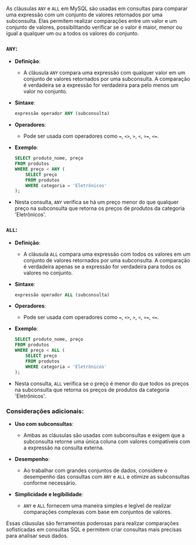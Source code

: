 As cláusulas `ANY` e `ALL` em MySQL são usadas em consultas para comparar uma expressão com um conjunto de valores retornados por uma subconsulta. Elas permitem realizar comparações entre um valor e um conjunto de valores, possibilitando verificar se o valor é maior, menor ou igual a qualquer um ou a todos os valores do conjunto.

### `ANY`:

- **Definição**:
    - A cláusula `ANY` compara uma expressão com qualquer valor em um conjunto de valores retornados por uma subconsulta. A comparação é verdadeira se a expressão for verdadeira para pelo menos um valor no conjunto.

- **Sintaxe**:
    ```sql
    expressão operador ANY (subconsulta)
    ```

- **Operadores**:
    - Pode ser usada com operadores como `=`, `<>`, `>`, `<`, `>=`, `<=`.

- **Exemplo**:
    ```sql
    SELECT produto_nome, preço
    FROM produtos
    WHERE preço < ANY (
        SELECT preço
        FROM produtos
        WHERE categoria = 'Eletrônicos'
    );
    ```

- Nesta consulta, `ANY` verifica se há um preço menor do que qualquer preço na subconsulta que retorna os preços de produtos da categoria 'Eletrônicos'.

### `ALL`:

- **Definição**:
    - A cláusula `ALL` compara uma expressão com todos os valores em um conjunto de valores retornados por uma subconsulta. A comparação é verdadeira apenas se a expressão for verdadeira para todos os valores no conjunto.

- **Sintaxe**:
    ```sql
    expressão operador ALL (subconsulta)
    ```

- **Operadores**:
    - Pode ser usada com operadores como `=`, `<>`, `>`, `<`, `>=`, `<=`.

- **Exemplo**:
    ```sql
    SELECT produto_nome, preço
    FROM produtos
    WHERE preço < ALL (
        SELECT preço
        FROM produtos
        WHERE categoria = 'Eletrônicos'
    );
    ```

- Nesta consulta, `ALL` verifica se o preço é menor do que todos os preços na subconsulta que retorna os preços de produtos da categoria 'Eletrônicos'.

### Considerações adicionais:

- **Uso com subconsultas**:
    - Ambas as cláusulas são usadas com subconsultas e exigem que a subconsulta retorne uma única coluna com valores compatíveis com a expressão na consulta externa.
  
- **Desempenho**:
    - Ao trabalhar com grandes conjuntos de dados, considere o desempenho das consultas com `ANY` e `ALL` e otimize as subconsultas conforme necessário.

- **Simplicidade e legibilidade**:
    - `ANY` e `ALL` fornecem uma maneira simples e legível de realizar comparações complexas com base em conjuntos de valores.

Essas cláusulas são ferramentas poderosas para realizar comparações sofisticadas em consultas SQL e permitem criar consultas mais precisas para analisar seus dados.